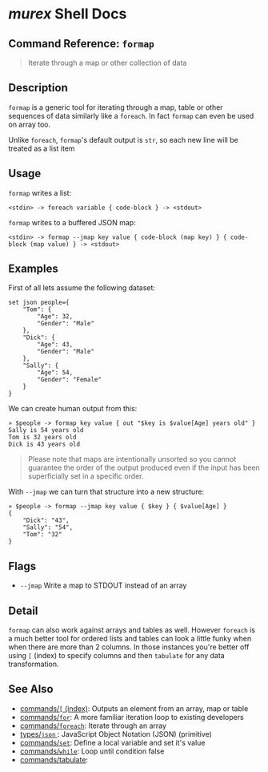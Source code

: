 # _murex_ Shell Docs

## Command Reference: `formap`

> Iterate through a map or other collection of data

## Description

`formap` is a generic tool for iterating through a map, table or other
sequences of data similarly like a `foreach`. In fact `formap` can even be
used on array too.

Unlike `foreach`, `formap`'s default output is `str`, so each new line will be
treated as a list item

## Usage

`formap` writes a list:

    <stdin> -> foreach variable { code-block } -> <stdout>
    
`formap` writes to a buffered JSON map:

    <stdin> -> formap --jmap key value { code-block (map key) } { code-block (map value) } -> <stdout>

## Examples

First of all lets assume the following dataset:

    set json people={
        "Tom": {
            "Age": 32,
            "Gender": "Male"
        },
        "Dick": {
            "Age": 43,
            "Gender": "Male"
        },
        "Sally": {
            "Age": 54,
            "Gender": "Female"
        }
    }
    
We can create human output from this:

    » $people -> formap key value { out "$key is $value[Age] years old" }
    Sally is 54 years old
    Tom is 32 years old
    Dick is 43 years old
    
> Please note that maps are intentionally unsorted so you cannot guarantee the
> order of the output produced even if the input has been superficially set in
> a specific order.

With `--jmap` we can turn that structure into a new structure:

    » $people -> formap --jmap key value { $key } { $value[Age] }
    {
        "Dick": "43",
        "Sally": "54",
        "Tom": "32"
    } 

## Flags

* `--jmap`
    Write a map to STDOUT instead of an array

## Detail

`formap` can also work against arrays and tables as well. However `foreach` is
a much better tool for ordered lists and tables can look a little funky when
when there are more than 2 columns. In those instances you're better off using
`[` (index) to specify columns and then `tabulate` for any data transformation.

## See Also

* [commands/`[` (index)](../commands/index.md):
  Outputs an element from an array, map or table
* [commands/`for`](../commands/for.md):
  A more familiar iteration loop to existing developers
* [commands/`foreach`](../commands/foreach.md):
  Iterate through an array
* [types/`json` ](../types/json.md):
  JavaScript Object Notation (JSON) (primitive)
* [commands/`set`](../commands/set.md):
  Define a local variable and set it's value
* [commands/`while`](../commands/while.md):
  Loop until condition false
* [commands/tabulate](../commands/tabulate.md):
  